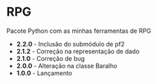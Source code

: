 # RPG
Pacote Python com as minhas ferramentas de RPG

- **2.2.0** - Inclusão do submódulo de pf2
- **2.1.2** - Correção na representação de dado
- **2.1.0** - Correção de bug
- **2.0.0** - Alteração na classe Baralho
- **1.0.0** - Lançamento
